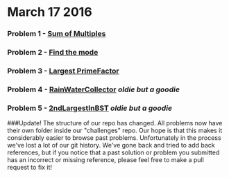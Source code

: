 # March 17 2016

### Problem 1 - [Sum of Multiples](challenges/multiplesOf3And5/multiplesOf3And5.md)
### Problem 2 - [Find the mode](challenges/mode/modequestion.js)
### Problem 3 - [Largest PrimeFactor](challenges/primeFactors/primeFactors.md)
### Problem 4 - [RainWaterCollector](challenges/rainWaterCollector/rainWaterCollector.md) *oldie but a goodie*
### Problem 5 - [2ndLargestInBST](challenges/2ndLargestInBST/2ndLargestInBST.md) *oldie but a goodie*


###Update!
The structure of our repo has changed. All problems now have their own folder inside our "challenges" repo.
Our hope is that this makes it considerably easier to browse past problems.
Unfortunately in the process we've lost a lot of our git history. We've gone back and tried to add back references, but if you notice that a past solution or problem you submitted has an incorrect or missing reference, please feel free to make a pull request to fix it!
